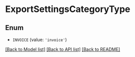 # ExportSettingsCategoryType


## Enum

* `INVOICE` (value: `'invoice'`)

[[Back to Model list]](../README.md#documentation-for-models) [[Back to API list]](../README.md#documentation-for-api-endpoints) [[Back to README]](../README.md)


